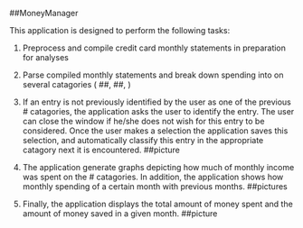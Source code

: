 ##MoneyManager

This application is designed to perform the following tasks:

1. Preprocess and compile credit card monthly statements in preparation for analyses

2. Parse compiled monthly statements and break down spending into on several catagories ( ##, ##, )

3. If an entry is not previously identified by the user as one of the previous # catagories, the application asks the user to
identify the entry. The user can close the window if he/she does not wish for this entry to be considered. Once the user makes a selection
the application saves this selection, and automatically classify this entry in the appropriate catagory next it is encountered. 
##picture

4. The application generate graphs depicting how much of monthly income was spent on the # catagories. In addition, the application 
shows how monthly spending of a certain month with previous months.
##pictures

5. Finally, the application displays the total amount of money spent and the amount of money saved in a given month. 
##picture

